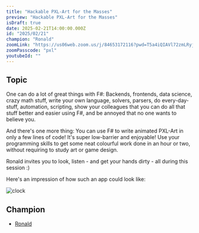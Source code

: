 ```yaml
---
title: "Hackable PXL-Art for the Masses"
preview: "Hackable PXL-Art for the Masses"
isDraft: true
date: 2025-02-21T14:00:00.000Z
id: "2025/02/21"
champion: "Ronald"
zoomLink: "https://us06web.zoom.us/j/84653172116?pwd=T5a4iQIAVl72zmLRyjqWWFIRJ2MpPp.1"
zoomPasscode: "pxl"
youtubeId: ""
---
```


## Topic

One can do a lot of great things with F#: Backends, frontends, data science, crazy math stuff, write your own language, solvers, parsers, do every-day-stuff, automation, scripting, show your colleagues that you can do all that stuff better and easier using F#, and be annoyed that no one wants to believe you.

And there's one more thing: You can use F# to write animated PXL-Art in only a few lines of code! It's super low-barrier and enjoyable! Use your programming skills to get some neat colourful work done in an hour or two, without requiring to study art or game design.

Ronald invites you to look, listen - and get your hands dirty - all during this session :)

Here's an impression of how such an app could look like:

![clock](https://private-user-images.githubusercontent.com/472222/407034076-5e542ac6-c381-47ad-81c8-8c66908679ef.png?jwt=eyJhbGciOiJIUzI1NiIsInR5cCI6IkpXVCJ9.eyJpc3MiOiJnaXRodWIuY29tIiwiYXVkIjoicmF3LmdpdGh1YnVzZXJjb250ZW50LmNvbSIsImtleSI6ImtleTUiLCJleHAiOjE3Mzg5MTg4NDMsIm5iZiI6MTczODkxODU0MywicGF0aCI6Ii80NzIyMjIvNDA3MDM0MDc2LTVlNTQyYWM2LWMzODEtNDdhZC04MWM4LThjNjY5MDg2NzllZi5wbmc_WC1BbXotQWxnb3JpdGhtPUFXUzQtSE1BQy1TSEEyNTYmWC1BbXotQ3JlZGVudGlhbD1BS0lBVkNPRFlMU0E1M1BRSzRaQSUyRjIwMjUwMjA3JTJGdXMtZWFzdC0xJTJGczMlMkZhd3M0X3JlcXVlc3QmWC1BbXotRGF0ZT0yMDI1MDIwN1QwODU1NDNaJlgtQW16LUV4cGlyZXM9MzAwJlgtQW16LVNpZ25hdHVyZT0wOWMzNTZmMmI5M2NiMzQ2YzFhNmZhMjBkYzU3ZWQ4ZjNhZDk1OWIwMDBmNTc2MTcwN2UzMjQ5YjIwMjBkMmJmJlgtQW16LVNpZ25lZEhlYWRlcnM9aG9zdCJ9.yVom7otsFCsHp-O8l_iJOKm-kMtbn8P8nh5nFmF_Ncg)

## Champion

- [Ronald](https://github.com/SchlenkR)
